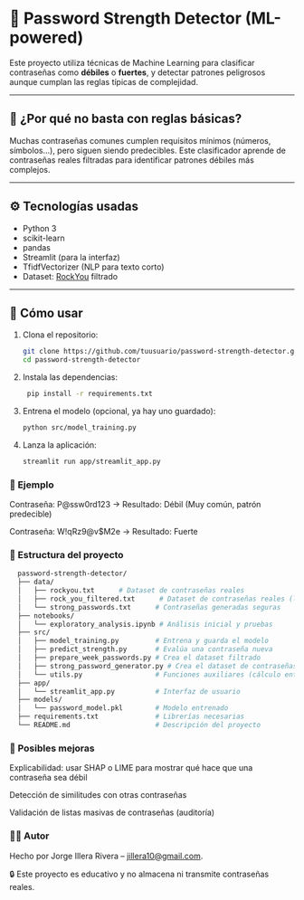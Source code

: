 # 🔐 Password Strength Detector (ML-powered)

Este proyecto utiliza técnicas de Machine Learning para clasificar contraseñas como **débiles** o **fuertes**, y detectar patrones peligrosos aunque cumplan las reglas típicas de complejidad.

---

## 🧠 ¿Por qué no basta con reglas básicas?

Muchas contraseñas comunes cumplen requisitos mínimos (números, símbolos...), pero siguen siendo predecibles. Este clasificador aprende de contraseñas reales filtradas para identificar patrones débiles más complejos.

---

## ⚙️ Tecnologías usadas

- Python 3
- scikit-learn
- pandas
- Streamlit (para la interfaz)
- TfidfVectorizer (NLP para texto corto)
- Dataset: [RockYou](https://github.com/danielmiessler/SecLists) filtrado

---

## 🚀 Cómo usar

1. Clona el repositorio:
   ```bash
   git clone https://github.com/tuusuario/password-strength-detector.git
   cd password-strength-detector
2. Instala las dependencias:
   ```bash
    pip install -r requirements.txt
   ```
3. Entrena el modelo (opcional, ya hay uno guardado):
   ```bash
   python src/model_training.py
   ```
4. Lanza la aplicación:
   ```bash
   streamlit run app/streamlit_app.py
   ```

### 🧪 Ejemplo

Contraseña: P@ssw0rd123
→ Resultado: Débil (Muy común, patrón predecible)

Contraseña: W!qRz9@v$M2e
→ Resultado: Fuerte

### 📁 Estructura del proyecto
```bash
  password-strength-detector/
  ├── data/
  │   ├── rockyou.txt      # Dataset de contraseñas reales
  │   ├── rock_you_filtered.txt      # Dataset de contraseñas reales (limpiado)
  │   └── strong_passwords.txt      # Contraseñas generadas seguras
  ├── notebooks/
  │   └── exploratory_analysis.ipynb # Análisis inicial y pruebas
  ├── src/
  │   ├── model_training.py         # Entrena y guarda el modelo
  │   ├── predict_strength.py       # Evalúa una contraseña nueva
  │   ├── prepare_week_passwords.py # Crea el dataset filtrado
  │   ├── strong_password_generator.py # Crea el dataset de contraseñas seguras
  │   └── utils.py                  # Funciones auxiliares (cálculo entropía, etc.)
  ├── app/
  │   └── streamlit_app.py          # Interfaz de usuario
  ├── models/
  │   └── password_model.pkl        # Modelo entrenado
  ├── requirements.txt              # Librerías necesarias
  └── README.md                     # Descripción del proyecto
  ```
### 📌 Posibles mejoras
Explicabilidad: usar SHAP o LIME para mostrar qué hace que una contraseña sea débil

Detección de similitudes con otras contraseñas

Validación de listas masivas de contraseñas (auditoría)

### 🧑‍💻 Autor
Hecho por Jorge Illera Rivera – jillera10@gmail.com.

🔒 Este proyecto es educativo y no almacena ni transmite contraseñas reales.
